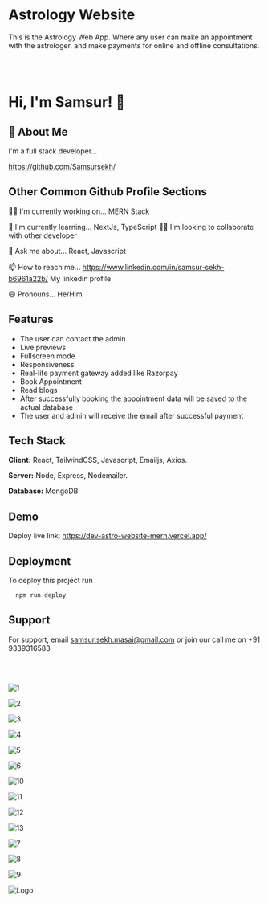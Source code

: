 
# Astrology Website

This is the Astrology Web App. Where any user can make an appointment with the astrologer. and make payments for online and offline consultations.

<br /><br />

# Hi, I'm Samsur! 👋


## 🚀 About Me
I'm a full stack developer...

https://github.com/Samsursekh/



## Other Common Github Profile Sections
👩‍💻 I'm currently working on...  MERN Stack

🧠 I'm currently learning...  NextJs, TypeScript
👯‍♀️ I'm looking to collaborate with other developer

💬 Ask me about...   React, Javascript

📫 How to reach me...  https://www.linkedin.com/in/samsur-sekh-b6961a22b/   My linkedin profile

😄 Pronouns...   He/Him





## Features

- The user can contact the admin
- Live previews
- Fullscreen mode
- Responsiveness
- Real-life payment gateway added like Razorpay
- Book Appointment
- Read blogs
- After successfully booking the appointment data will be saved to the actual database
- The user and admin will receive the email after successful payment




## Tech Stack

**Client:** React, TailwindCSS, Javascript, Emailjs, Axios.

**Server:** Node, Express, Nodemailer.

**Database:**  MongoDB





## Demo
Deploy live link:  https://dev-astro-website-mern.vercel.app/

## Deployment

To deploy this project run

```bash
  npm run deploy
```

## Support

For support, email samsur.sekh.masai@gmail.com  or join our call me on +91 9339316583

<br /><br />


![1](https://github.com/Samsursekh/dev-astro-website-MERN/assets/101379073/db63dded-7976-4daf-8205-8593cf30254b)

![2](https://github.com/Samsursekh/dev-astro-website-MERN/assets/101379073/f2571bcf-a7b7-4263-8871-27560a525c7e)

![3](https://github.com/Samsursekh/dev-astro-website-MERN/assets/101379073/1066918a-ca14-402d-8c30-aae64e450655)

![4](https://github.com/Samsursekh/dev-astro-website-MERN/assets/101379073/baee084d-c8f7-451b-92c9-2df37c063a78)

![5](https://github.com/Samsursekh/dev-astro-website-MERN/assets/101379073/d8907d4a-f564-4220-92da-e4b48d5fe190)

![6](https://github.com/Samsursekh/dev-astro-website-MERN/assets/101379073/5ac2e9dc-3815-46e3-8a84-f27b1f2b154e)

![10](https://github.com/Samsursekh/dev-astro-website-MERN/assets/101379073/e1138418-2747-45e3-b001-6cd252ed4783)

![11](https://github.com/Samsursekh/dev-astro-website-MERN/assets/101379073/3eb10822-d751-4668-b831-1fc8ecd5bc51)

![12](https://github.com/Samsursekh/dev-astro-website-MERN/assets/101379073/0b165da8-76df-478d-86be-a819c13a8c69)

![13](https://github.com/Samsursekh/dev-astro-website-MERN/assets/101379073/d183b557-2f03-4d06-b34f-f7db8378eff9)

![7](https://github.com/Samsursekh/dev-astro-website-MERN/assets/101379073/82a95b5f-5273-49eb-a00f-3e12d8121acc)

![8](https://github.com/Samsursekh/dev-astro-website-MERN/assets/101379073/8bf4e819-7832-4582-8d21-c80210c90371)

![9](https://github.com/Samsursekh/dev-astro-website-MERN/assets/101379073/18a10479-220b-43ab-8e48-08173826743f)


![Logo](https://dev-astro-website-mern.vercel.app/assets/astro%20achariya%20logo-01-42d8b8ef.png)






